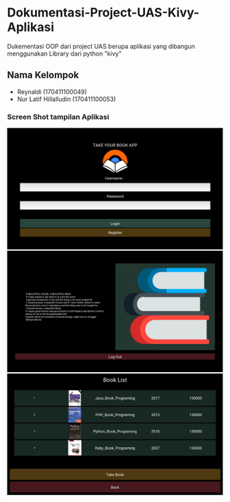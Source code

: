 # Dokumentasi-Project-UAS-Kivy-Aplikasi
Dukementasi OOP dari project UAS berupa aplikasi yang dibangun menggunakan Library dari python "kivy"<br>
## Nama Kelompok 
<ul>
  <li>Reynaldi (170411100049)</li>
  <li>Nur Latif Hillalludin (170411100053)</li>
</ul>

### Screen Shot tampilan Aplikasi
![LoginPage](/IMAGE/LoginPage.jpg)
![MenuPage](/IMAGE/MenuPage.jpg)
![BookListPage](/IMAGE/BookListPage.jpg)
